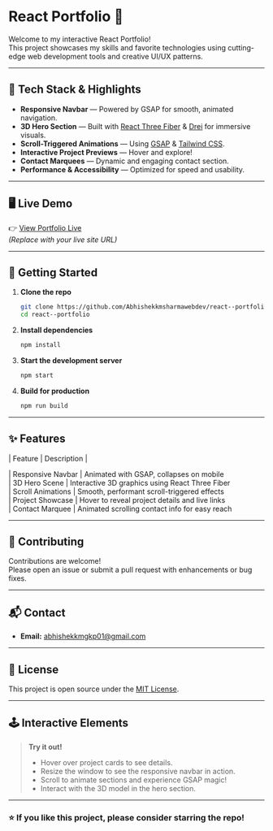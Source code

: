 # React Portfolio 🚀

Welcome to my interactive React Portfolio!  
This project showcases my skills and favorite technologies using cutting-edge web development tools and creative UI/UX patterns.

---

## 🌟 Tech Stack & Highlights

- **Responsive Navbar** — Powered by GSAP for smooth, animated navigation.
- **3D Hero Section** — Built with [React Three Fiber](https://docs.pmnd.rs/react-three-fiber/getting-started/introduction) & [Drei](https://github.com/pmndrs/drei) for immersive visuals.
- **Scroll-Triggered Animations** — Using [GSAP](https://greensock.com/gsap/) & [Tailwind CSS](https://tailwindcss.com/).
- **Interactive Project Previews** — Hover and explore!
- **Contact Marquees** — Dynamic and engaging contact section.
- **Performance & Accessibility** — Optimized for speed and usability.

---

## 🖥️ Live Demo

👉 [View Portfolio Live](http://localhost:5173/)  
*(Replace with your live site URL)*

---

## 🚀 Getting Started

1. **Clone the repo**
    ```bash
    git clone https://github.com/Abhishekkmsharmawebdev/react--portfolio.git
    cd react--portfolio
    ```

2. **Install dependencies**
    ```bash
    npm install
    ```

3. **Start the development server**
    ```bash
    npm start
    ```

4. **Build for production**
    ```bash
    npm run build
    ```

---

## ✨ Features

| Feature                    | Description                                                           |

| Responsive Navbar          | Animated with GSAP, collapses on mobile                  
| 3D Hero Scene              | Interactive 3D graphics using React Three Fiber              
| Scroll Animations          | Smooth, performant scroll-triggered effects                 
| Project Showcase           | Hover to reveal project details and live links              
| Contact Marquee            | Animated scrolling contact info for easy reach              


---

## 🤝 Contributing

Contributions are welcome!  
Please open an issue or submit a pull request with enhancements or bug fixes.

---

## 📬 Contact

- **Email:** [abhishekkmgkp01@gmail.com](mailto:your-email@example.com)


---

## 📄 License

This project is open source under the [MIT License](LICENSE).

---

## 🕹️ Interactive Elements

> **Try it out!**
>
> - Hover over project cards to see details.
> - Resize the window to see the responsive navbar in action.
> - Scroll to animate sections and experience GSAP magic!
> - Interact with the 3D model in the hero section.

---

### ⭐ If you like this project, please consider starring the repo!
